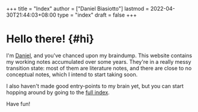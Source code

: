 +++
title = "Index"
author = ["Daniel Biasiotto"]
lastmod = 2022-04-30T21:44:03+08:00
type = "index"
draft = false
+++

# Hello there! {#hi}

I'm [Daniel](https://www.dnbias.dev/), and you've chanced upon my braindump.
This website contains my working notes accumulated over some years. They're in a
really messy transition state: most of them are literature notes, and there are
close to no conceptual notes, which I intend to start taking soon.

I also haven't made good entry-points to my brain yet, but you can start hopping
around by going to the [full index](/posts/).

Have fun!
